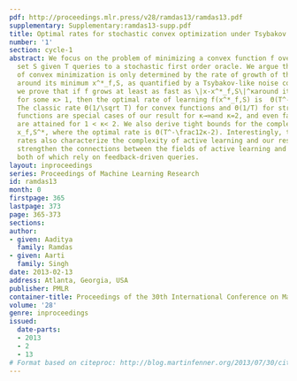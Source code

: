 ```yaml
---
pdf: http://proceedings.mlr.press/v28/ramdas13/ramdas13.pdf
supplementary: Supplementary:ramdas13-supp.pdf
title: Optimal rates for stochastic convex optimization under Tsybakov noise condition
number: '1'
section: cycle-1
abstract: We focus on the problem of minimizing a convex function f over a convex
  set S given T queries to a stochastic first order oracle. We argue that the complexity
  of convex minimization is only determined by the rate of growth of the function
  around its minimum x^*_f,S, as quantified by a Tsybakov-like noise condition. Specifically,
  we prove that if f grows at least as fast as \|x-x^*_f,S\|^κaround its minimum,
  for some κ> 1, then the optimal rate of learning f(x^*_f,S) is  Θ(T^-\fracκ2κ-2).
  The classic rate Θ(1/\sqrt T) for convex functions and Θ(1/T) for strongly convex
  functions are special cases of our result for κ→∞and κ=2, and even faster rates
  are attained for 1 < κ< 2. We also derive tight bounds for the complexity of learning
  x_f,S^*, where the optimal rate is Θ(T^-\frac12κ-2). Interestingly, these precise
  rates also characterize the complexity of active learning and our results further
  strengthen the connections between the fields of active learning and convex optimization,
  both of which rely on feedback-driven queries.
layout: inproceedings
series: Proceedings of Machine Learning Research
id: ramdas13
month: 0
firstpage: 365
lastpage: 373
page: 365-373
sections: 
author:
- given: Aaditya
  family: Ramdas
- given: Aarti
  family: Singh
date: 2013-02-13
address: Atlanta, Georgia, USA
publisher: PMLR
container-title: Proceedings of the 30th International Conference on Machine Learning
volume: '28'
genre: inproceedings
issued:
  date-parts:
  - 2013
  - 2
  - 13
# Format based on citeproc: http://blog.martinfenner.org/2013/07/30/citeproc-yaml-for-bibliographies/
---
```


